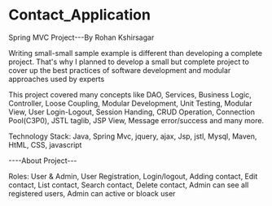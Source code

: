 # Contact_Application

Spring MVC Project---By Rohan Kshirsagar

Writing small-small sample example is different than developing a complete project. That's why I planned to develop a small but complete project to cover up the best practices of software development and modular approaches used by experts 


This project covered many concepts like DAO, Services, Business Logic, Controller, Loose Coupling, Modular Development, Unit Testing, Modular View, User Login-Logout, Session Handing, CRUD Operation, Connection Pool(C3P0), JSTL taglib, JSP View, Message error/success and many more.

Technology Stack:
Java, Spring Mvc, jquery, ajax, Jsp, jstl, Mysql, Maven, HtML, CSS, javascript


----About Project---

Roles: User & Admin,
User Registration,
Login/logout,
Adding contact,
Edit contact,
List contact,
Search contact,
Delete contact,
Admin can see all registered users,
Admin can active or bloack user


